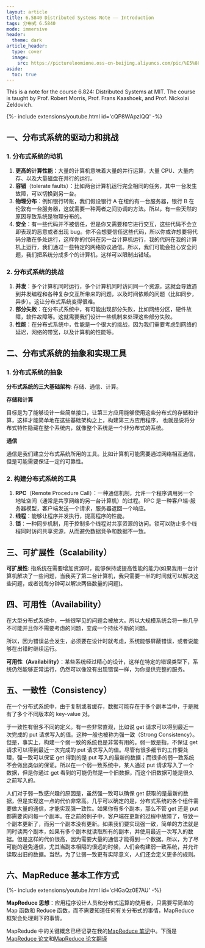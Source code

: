 ```yaml
---
layout: article
title: 6.5840 Distributed Systems Note —— Introduction
tags: 分布式 6.5840
mode: immersive
header:
  theme: dark
article_header:
  type: cover
  image:
    src: https://pictureloomione.oss-cn-beijing.aliyuncs.com/pic/%E5%88%86%E5%B8%83%E5%BC%8F%E7%B3%BB%E7%BB%9F/113897929_p0_master1200.jpg
aside:
  toc: true
---
```


This is a note for the course 6.824: Distributed Systems at MIT. The course is taught by Prof. Robert Morris, Prof. Frans Kaashoek, and Prof. Nickolai Zeldovich.

<!--more-->

<div>{%- include extensions/youtube.html id='cQP8WApzIQQ' -%}</div>

## 一、分布式系统的驱动力和挑战

### 1. 分布式系统的动机

1. **更高的计算性能**：大量的计算机意味着大量的并行运算，大量 CPU、大量内存、以及大量磁盘在并行的运行。
2. **容错**（tolerate faults）：比如两台计算机运行完全相同的任务，其中一台发生故障，可以切换到另一台。
3. **物理分布**：例如银行转账，我们假设银行 A 在纽约有一台服务器，银行 B 在伦敦有一台服务器，这就需要一种两者之间协调的方法。所以，有一些天然的原因导致系统是物理分布的。
4. **安全**：有一些代码并不被信任，但是你又需要和它进行交互，这些代码不会立即表现的恶意或者出现 bug。你不会想要信任这些代码，所以你或许想要将代码分散在多处运行，这样你的代码在另一台计算机运行，我的代码在我的计算机上运行，我们通过一些特定的网络协议通信。所以，我们可能会担心安全问题，我们把系统分成多个的计算机，这样可以限制出错域。

### 2. 分布式系统的挑战

1. **并发**：多个计算机同时运行，多个计算机同时访问同一个资源，这就会导致遇到并发编程和各种复杂交互所带来的问题，以及时间依赖的问题（比如同步，异步）。这让分布式系统变得很难。
2. **部分失败**：在分布式系统中，有可能出现部分失败，比如网络分区，硬件故障，软件故障等。这就需要我们设计一些机制来处理这些部分失败。
3. **性能**：在分布式系统中，性能是一个很大的挑战，因为我们需要考虑到网络的延迟，网络的带宽，以及计算机的性能等。

## 二、分布式系统的抽象和实现工具

### 1. 分布式系统的抽象

**分布式系统的三大基础架构**: 存储、通信、计算。

**存储和计算**

目标是为了能够设计一些简单接口，让第三方应用能够使用这些分布式的存储和计算，这样才能简单地在这些基础架构之上，构建第三方应用程序， 也就是说将分布式特性隐藏在整个系统内，就像整个系统是一个非分布式的系统。

**通信**

通信是我们建立分布式系统所用的工具。比如计算机可能需要通过网络相互通信，但是可能需要保证一定的可靠性。

### 2. 构建分布式系统的工具

1. **RPC**（Remote Procedure Call）：一种通信机制，允许一个程序调用另一个地址空间（通常是共享网络的另一台计算机）的过程。RPC 是一种客户端-服务器模型，客户端发送一个请求，服务器返回一个响应。
2. **线程**：能够让程序并发执行，提高程序的性能。
3. **锁**：一种同步机制，用于控制多个线程对共享资源的访问。锁可以防止多个线程同时访问共享资源，从而避免数据竞争和数据不一致。

## 三、可扩展性（Scalability）

**可扩展性**: 指系统在需要增加资源时，能够保持或提高性能的能力(如果我用一台计算机解决了一些问题，当我买了第二台计算机，我只需要一半的时间就可以解决这些问题，或者说每分钟可以解决两倍数量的问题)。

## 四、可用性（Availability）

在大型分布式系统中，一些很罕见的问题会被放大。所以大规模系统会将一些几乎不可能并且你不需要考虑的问题，变成一个持续不断的问题。

所以，因为错误总会发生，必须要在设计时就考虑，系统能够屏蔽错误，或者说能够在出错时继续运行。

**可用性（Availability）**：某些系统经过精心的设计，这样在特定的错误类型下，系统仍然能够正常运行，仍然可以像没有出现错误一样，为你提供完整的服务。

## 五、一致性（Consistency）

在一个分布式系统中，由于复制或者缓存，数据可能存在于多个副本当中，于是就有了多个不同版本的 key-value 对。

于一致性有很多不同的定义。有一些非常直观，比如说 get 请求可以得到最近一次完成的 put 请求写入的值。这种一般也被称为强一致（Strong Consistency）。但是，事实上，构建一个弱一致的系统也是非常有用的。弱一致是指，不保证 get 请求可以得到最近一次完成的 put 请求写入的值。尽管有很多细节的工作要处理，强一致可以保证 get 得到的是 put 写入的最新的数据；而很多的弱一致系统不会做出类似的保证。所以在一个弱一致系统中，某人通过 put 请求写入了一个数据，但是你通过 get 看到的可能仍然是一个旧数据，而这个旧数据可能是很久之前写入的。

人们对于弱一致感兴趣的原因是，虽然强一致可以确保 get 获取的是最新的数据，但是实现这一点的代价非常高。几乎可以确定的是，分布式系统的各个组件需要做大量的通信，才能实现强一致性。如果你有多个副本，那么不管 get 还是 put 都需要询问每一个副本。在之前的例子中，客户端在更新的过程中故障了，导致一个副本更新了，而另一个副本没有更新。如果我们要实现强一致，简单的方法就是同时读两个副本，如果有多个副本就读取所有的副本，并使用最近一次写入的数据。但是这样的代价很高，因为需要大量的通信才能得到一个数据。所以，为了尽可能的避免通信，尤其当副本相隔的很远的时候，人们会构建弱一致系统，并允许读取出旧的数据。当然，为了让弱一致更有实际意义，人们还会定义更多的规则。

## 六、MapReduce 基本工作方式

<div>{%- include extensions/youtube.html id='cHGaQz0E7AU' -%}</div>

**MapReduce 思想**：应用程序设计人员和分布式运算的使用者，只需要写简单的 Map 函数和 Reduce 函数，而不需要知道任何有关分布式的事情，MapReduce 框架会处理剩下的事情。

MapRedude 中的关键概念已经记录在我的[MapReduce 笔记](https://gusj1420.cc/2023/03/12/Map-Reduce%E8%AE%BA%E6%96%87%E9%98%85%E8%AF%BB.html)中。下面是[MapReduce 论文](https://pdos.csail.mit.edu/6.824/papers/mapreduce.pdf)和[MapReduce 论文翻译](https://orange1438.github.io/pdf/Google-MapReduce.pdf)
